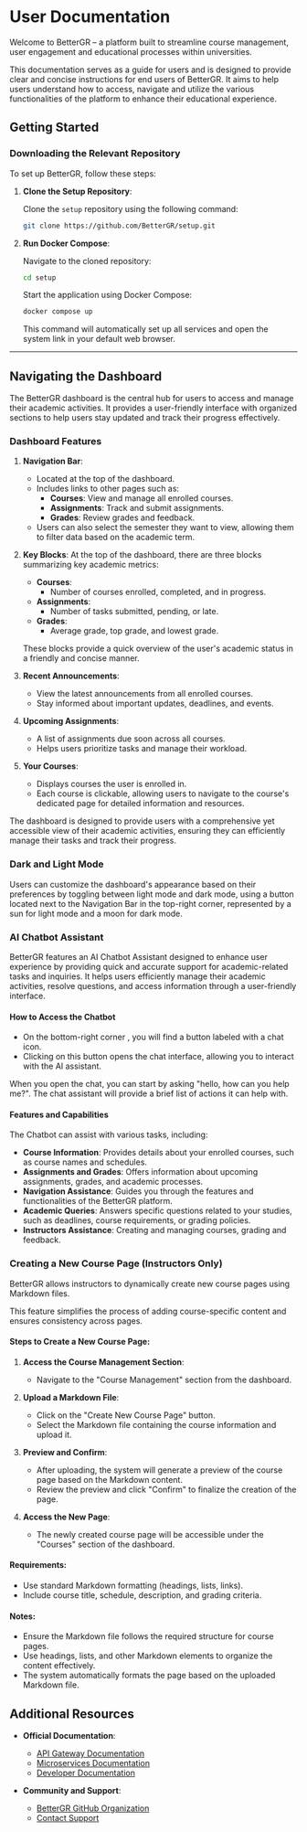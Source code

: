 # User Documentation


Welcome to BetterGR – a platform built to streamline course management, user engagement and educational processes within universities.

This documentation serves as a guide for users and is designed to provide clear and concise instructions for end users of BetterGR. It aims to help users understand how to access, navigate and utilize the various functionalities of the platform to enhance their educational experience.




## Getting Started
### Downloading the Relevant Repository
To set up BetterGR, follow these steps:

1. **Clone the Setup Repository**:

    Clone the `setup` repository using the following command:
    ```bash
    git clone https://github.com/BetterGR/setup.git
    ```

2. **Run Docker Compose**:

    Navigate to the cloned repository:
    ```bash
    cd setup
    ```
    Start the application using Docker Compose:
    ```bash
    docker compose up
    ```
    This command will automatically set up all services and open the system link in your default web browser.

  ---

## Navigating the Dashboard

The BetterGR dashboard is the central hub for users to access and manage their academic activities. It provides a user-friendly interface with organized sections to help users stay updated and track their progress effectively.

### Dashboard Features
1.  **Navigation Bar**:
    - Located at the top of the dashboard.
    - Includes links to other pages such as:
        - **Courses**: View and manage all enrolled courses.
        - **Assignments**: Track and submit assignments.
        - **Grades**: Review grades and feedback.
    - Users can also select the semester they want to view, allowing them to filter data based on the academic term.


2. **Key Blocks**:
   At the top of the dashboard, there are three blocks summarizing key academic metrics:
    - **Courses**:
        - Number of courses enrolled, completed, and in progress.
    - **Assignments**:
        - Number of tasks submitted, pending, or late.
    - **Grades**:
        - Average grade, top grade, and lowest grade.
    
    These blocks provide a quick overview of the user's academic status in a friendly and concise manner.


3. **Recent Announcements**:
    - View the latest announcements from all enrolled courses.
    - Stay informed about important updates, deadlines, and events.


4. **Upcoming Assignments**:
    - A list of assignments due soon across all courses.
    - Helps users prioritize tasks and manage their workload.


5. **Your Courses**:
    - Displays courses the user is enrolled in.
    - Each course is clickable, allowing users to navigate to the course's dedicated page for detailed information and resources.


The dashboard is designed to provide users with a comprehensive yet accessible view of their academic activities, ensuring they can efficiently manage their tasks and track their progress.


### Dark and Light Mode
Users can customize the dashboard's appearance based on their preferences by toggling between light mode and dark mode, using a button located next to the Navigation Bar in the top-right corner, represented by a sun for light mode and a moon for dark mode.

### AI Chatbot Assistant
BetterGR features an AI Chatbot Assistant designed to enhance user experience by providing quick and accurate support for academic-related tasks and inquiries. It helps users efficiently manage their academic activities, resolve questions, and access information through a user-friendly interface.

#### How to Access the Chatbot
- On the bottom-right corner , you will find a button labeled with a chat icon.
- Clicking on this button opens the chat interface, allowing you to interact with the AI assistant.

When you open the chat, you can start by asking "hello, how can you help me?". The chat assistant will provide a brief list of actions it can help with.


#### Features and Capabilities
The Chatbot can assist with various tasks, including:
- **Course Information**: Provides details about your enrolled courses, such as course names and schedules.
- **Assignments and Grades**: Offers information about upcoming assignments, grades, and academic processes.
- **Navigation Assistance**: Guides you through the features and functionalities of the BetterGR platform.
- **Academic Queries**: Answers specific questions related to your studies, such as deadlines, course requirements, or grading policies.
- **Instructors Assistance**: Creating and managing courses, grading and feedback.

### Creating a New Course Page (Instructors Only)

BetterGR allows instructors to dynamically create new course pages using Markdown files. 

This feature simplifies the process of adding course-specific content and ensures consistency across pages.

#### Steps to Create a New Course Page:
1. **Access the Course Management Section**:
    - Navigate to the "Course Management" section from the dashboard.

2. **Upload a Markdown File**:
    - Click on the "Create New Course Page" button.
    - Select the Markdown file containing the course information and upload it.

3. **Preview and Confirm**:
    - After uploading, the system will generate a preview of the course page based on the Markdown content.
    - Review the preview and click "Confirm" to finalize the creation of the page.

4. **Access the New Page**:
    - The newly created course page will be accessible under the "Courses" section of the dashboard.

#### Requirements:
- Use standard Markdown formatting (headings, lists, links).
- Include course title, schedule, description, and grading criteria.

#### Notes:
- Ensure the Markdown file follows the required structure for course pages.
- Use headings, lists, and other Markdown elements to organize the content effectively.
- The system automatically formats the page based on the uploaded Markdown file.



## **Additional Resources**


- **Official Documentation**:
    - [API Gateway Documentation](api_docs.md)
    - [Microservices Documentation](microservices_docs)
    - [Developer Documentation](developer_doc.md)

- **Community and Support**:
    - [BetterGR GitHub Organization](https://github.com/BetterGR)
    - [Contact Support](link-to-support-page)

